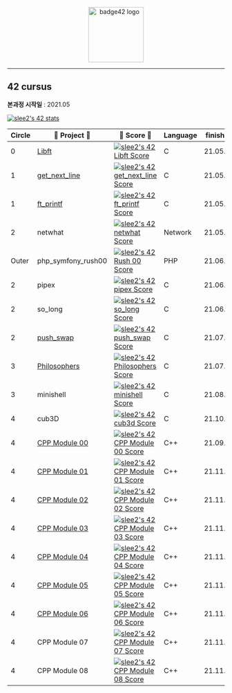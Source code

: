 <div align="center">
  <img src="https://user-images.githubusercontent.com/53372971/175764693-22ba1dec-deac-4d71-ac97-2a9662cac9c0.png" height="128px" alt="badge42 logo" >
</div>


---
## 42 cursus

**본과정 시작일** : 2021.05

<a href="https://github.com/JaeSeoKim/badge42"><img src="https://badge42.vercel.app/api/v2/cl1n3gmlo014309lafi3qlgly/stats?cursusId=21&coalitionId=86" alt="slee2's 42 stats" /></a>

|**Circle**|**🚀 Project 🚀**|**🚀 Score 🚀**|**Language**|**finished**|
|-----|-----|-----|-----|-----|
|0|[Libft](https://velog.io/@seungju0000/Libft)|[![slee2's 42 Libft Score](https://badge42.vercel.app/api/v2/cl1n3gmlo014309lafi3qlgly/project/2166494)](https://github.com/JaeSeoKim/badge42)|C|21.05.09|
|1|[get_next_line](https://velog.io/@seungju0000/getnextline)|[![slee2's 42 get_next_line Score](https://badge42.vercel.app/api/v2/cl1n3gmlo014309lafi3qlgly/project/2169586)](https://github.com/JaeSeoKim/badge42)|C|21.05.13|
|1|[ft_printf](https://velog.io/@seungju0000/ftprintf)|[![slee2's 42 ft_printf Score](https://badge42.vercel.app/api/v2/cl1n3gmlo014309lafi3qlgly/project/2169587)](https://github.com/JaeSeoKim/badge42)|C|21.05.20|
|2|netwhat|[![slee2's 42 netwhat Score](https://badge42.vercel.app/api/v2/cl1n3gmlo014309lafi3qlgly/project/2169588)](https://github.com/JaeSeoKim/badge42)|Network|21.05.28|
|Outer|php_symfony_rush00|[![slee2's 42 Rush 00 Score](https://badge42.vercel.app/api/v2/cl1n3gmlo014309lafi3qlgly/project/2180456)](https://github.com/JaeSeoKim/badge42)|PHP|21.06.02|
|2|pipex|[![slee2's 42 pipex Score](https://badge42.vercel.app/api/v2/cl1n3gmlo014309lafi3qlgly/project/2209762)](https://github.com/JaeSeoKim/badge42)|C|21.06.09|
|2|so_long|[![slee2's 42 so_long Score](https://badge42.vercel.app/api/v2/cl1n3gmlo014309lafi3qlgly/project/2211787)](https://github.com/JaeSeoKim/badge42)|C|21.06.30|
|2|[push_swap](https://velog.io/@seungju0000/pushswap-%ED%80%B5%EC%86%8C%ED%8A%B8)|[![slee2's 42 push_swap Score](https://badge42.vercel.app/api/v2/cl1n3gmlo014309lafi3qlgly/project/2182145)](https://github.com/JaeSeoKim/badge42)|C|21.07.19|
|3|[Philosophers](https://velog.io/@seungju0000/philosophers-%ED%94%84%EB%A1%9C%EC%84%B8%EC%8A%A4%EC%99%80-%EC%8A%A4%EB%A0%88%EB%93%9C-%EA%B7%B8%EB%A6%AC%EA%B3%A0-%EC%95%8C%EA%B3%A0%EB%A6%AC%EC%A6%98)|[![slee2's 42 Philosophers Score](https://badge42.vercel.app/api/v2/cl1n3gmlo014309lafi3qlgly/project/2254929)](https://github.com/JaeSeoKim/badge42)|C|21.07.26|
|3|minishell|[![slee2's 42 minishell Score](https://badge42.vercel.app/api/v2/cl1n3gmlo014309lafi3qlgly/project/2254934)](https://github.com/JaeSeoKim/badge42)|C|21.08.25|
|4|cub3D|[![slee2's 42 cub3d Score](https://badge42.vercel.app/api/v2/cl1n3gmlo014309lafi3qlgly/project/2336129)](https://github.com/JaeSeoKim/badge42)|C|21.10.07|
|4|[CPP Module 00](https://velog.io/@seungju0000/cpp-module-00)|[![slee2's 42 CPP Module 00 Score](https://badge42.vercel.app/api/v2/cl1n3gmlo014309lafi3qlgly/project/2311900)](https://github.com/JaeSeoKim/badge42)|C++|21.09.03|
|4|[CPP Module 01](https://velog.io/@seungju0000/cpp-module-01)| [![slee2's 42 CPP Module 01 Score](https://badge42.vercel.app/api/v2/cl1n3gmlo014309lafi3qlgly/project/2323140)](https://github.com/JaeSeoKim/badge42)|C++|21.11.01|
|4|[CPP Module 02](https://velog.io/@seungju0000/cpp-module-02)| [![slee2's 42 CPP Module 02 Score](https://badge42.vercel.app/api/v2/cl1n3gmlo014309lafi3qlgly/project/2395832)](https://github.com/JaeSeoKim/badge42)|C++|21.11.02|
|4|[CPP Module 03](https://velog.io/@seungju0000/cpp-module-03)| [![slee2's 42 CPP Module 03 Score](https://badge42.vercel.app/api/v2/cl1n3gmlo014309lafi3qlgly/project/2395985)](https://github.com/JaeSeoKim/badge42)|C++|21.11.04|
|4|[CPP Module 04](https://velog.io/@seungju0000/cpp-module-04)| [![slee2's 42 CPP Module 04 Score](https://badge42.vercel.app/api/v2/cl1n3gmlo014309lafi3qlgly/project/2398468)](https://github.com/JaeSeoKim/badge42)|C++|21.11.10|
|4|[CPP Module 05](https://velog.io/@seungju0000/cpp-module-05)| [![slee2's 42 CPP Module 05 Score](https://badge42.vercel.app/api/v2/cl1n3gmlo014309lafi3qlgly/project/2403195)](https://github.com/JaeSeoKim/badge42)|C++|21.11.22|
|4|[CPP Module 06](https://velog.io/@seungju0000/cpp-module-06)| [![slee2's 42 CPP Module 06 Score](https://badge42.vercel.app/api/v2/cl1n3gmlo014309lafi3qlgly/project/2416012)](https://github.com/JaeSeoKim/badge42)|C++|21.11.23|
|4|CPP Module 07| [![slee2's 42 CPP Module 07 Score](https://badge42.vercel.app/api/v2/cl1n3gmlo014309lafi3qlgly/project/2416743)](https://github.com/JaeSeoKim/badge42)|C++|21.11.23|
|4|CPP Module 08| [![slee2's 42 CPP Module 08 Score](https://badge42.vercel.app/api/v2/cl1n3gmlo014309lafi3qlgly/project/2417300)](https://github.com/JaeSeoKim/badge42)|C++|21.11.24|

